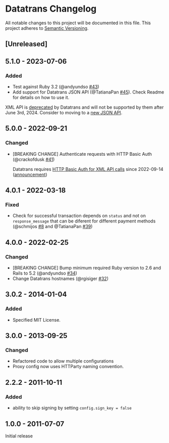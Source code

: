 # Datatrans Changelog

All notable changes to this project will be documented in this file.
This project adheres to [Semantic Versioning](http://semver.org/).

## [Unreleased]

## 5.1.0 - 2023-07-06

### Added

* Test against Ruby 3.2 (@andyundso [#43](https://github.com/simplificator/datatrans/pull/43))
* Add support for Datatrans JSON API (@TatianaPan [#45](https://github.com/simplificator/datatrans/pull/45)). Check Readme for details on how to use it.

XML API is [deprecated](https://mailchi.mp/datatrans/basic-authdynamic-sign_reminder) by Datatrans and will not be supported by them after June 3rd, 2024. Consider to moving to a [new JSON API](https://api-reference.datatrans.ch/).

## 5.0.0 - 2022-09-21

### Changed

* [BREAKING CHANGE] Authenticate requests with HTTP Basic Auth (@crackofdusk [#41](https://github.com/simplificator/datatrans/pull/41))

  Datatrans requires [HTTP Basic Auth for XML API calls](https://api-reference.datatrans.ch/xml/#authentication-tls) since 2022-09-14 ([announcement](https://mailchi.mp/datatrans/basic-authsign2_1-email_en))

## 4.0.1 - 2022-03-18
### Fixed
* Check for successful transaction depends on `status` and not on `response_message` that can be diferent for different payment methods (@schmijos [#8](https://github.com/simplificator/datatrans/pull/8) and @TatianaPan [#39](https://github.com/simplificator/datatrans/pull/39))
## 4.0.0 - 2022-02-25
### Changed
* [BREAKING CHANGE] Bump minimum required Ruby version to 2.6 and Rails to 5.2 (@andyundso [#34](https://github.com/simplificator/datatrans/pull/34))
* Change Datatrans hostnames (@rgisiger [#32](https://github.com/simplificator/datatrans/pull/32))

## 3.0.2 - 2014-01-04
### Added
* Specified MIT License.

## 3.0.0 - 2013-09-25
### Changed
* Refactored code to allow multiple configurations
* Proxy config now uses HTTParty naming convention.

## 2.2.2 - 2011-10-11
### Added

* ability to skip signing by setting `config.sign_key = false`

## 1.0.0 - 2011-07-07

Initial release



